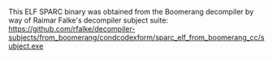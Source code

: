 This ELF SPARC binary was obtained from the Boomerang decompiler by way of 
Raimar Falke's decompiler subject suite:
https://github.com/rfalke/decompiler-subjects/from_boomerang/condcodexform/sparc_elf_from_boomerang_cc/subject.exe